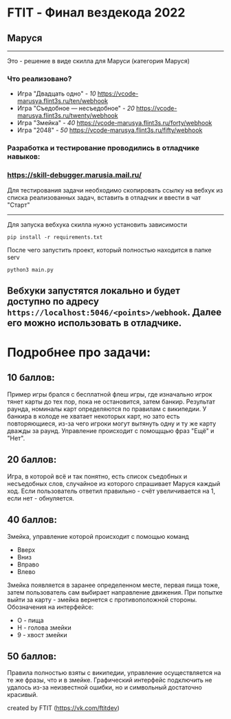 # FTIT - Финал вездекода 2022

## Маруся

----

Это - решение в виде скилла для Маруси (категория Маруся)

### Что реализовано?
- Игра "Двадцать одно" - *10*
https://vcode-marusya.flint3s.ru/ten/webhook
- Игра "Съедобное — несъедобное" - *20*
https://vcode-marusya.flint3s.ru/twenty/webhook
- Игра "Змейка" - *40*
https://vcode-marusya.flint3s.ru/forty/webhook
- Игра "2048" - *50*
https://vcode-marusya.flint3s.ru/fifty/webhook


### Разработка и тестирование проводились в отладчике навыков:
### https://skill-debugger.marusia.mail.ru/
Для тестирования задачи необходимо скопировать ссылку на вебхук из списка реализованных задач, вставить в отладчик и ввести в чат "Старт"

---


Для запуска вебхука скилла нужно установить зависимости
```
pip install -r requirements.txt
```

После чего запустить проект, который полностью находится в папке serv

```
python3 main.py
```

Вебхуки запустятся локально и будет доступно по адресу `https://localhost:5046/<points>/webhook`. Далее его можно использовать в отладчике.
---

# Подробнее про задачи:
## 10 баллов:
Пример игры брался с бесплатной флеш игры, где изначально игрок тянет карты до тех пор, пока не остановится, затем банкир. Результат раунда, номиналы карт определяются по правилам с википедии. У банкира в колоде не хватает некоторых карт, но зато есть повторяющиеся, из-за чего игроки могут вытянуть одну и ту же карту дважды за раунд.
Управление происходит с помощщью фраз "Ещё" и "Нет".

## 20 баллов:
Игра, в которой всё и так понятно, есть список съедобных и несъедобных слов, случайное из которого спрашивает Маруся каждый ход. Если пользователь ответил правильно - счёт увеличивается на 1, если нет - обнуляется.

## 40 баллов:
Змейка, управление которой происходит с помощью команд
- Вверх
- Вниз
- Вправо
- Влево

Змейка появляется в заранее определенном месте, первая пища тоже, затем пользователь сам выбирает направление движения. При попытке выйти за карту - змейка вернется с противоположной стороны.
Обозначения на интерфейсе:
- О - пища
- Н - голова змейки
- 9 - хвост змейки

## 50 баллов:
Правила полностью взяты с википедии, управление осуществляется на те же фразы, что и в змейке.
Графический интерфейс подключить не удалось из-за неизвестной ошибки, но и символьный достаточно красивый.


created by FTIT (https://vk.com/ftitdev)
